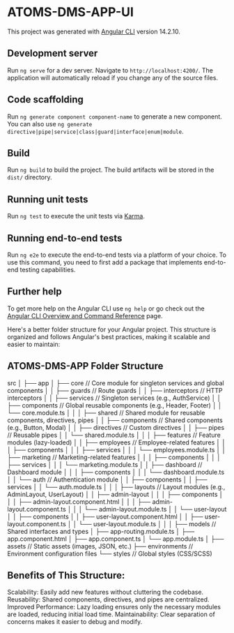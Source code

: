 # ATOMS-DMS-APP-UI

This project was generated with [Angular CLI](https://github.com/angular/angular-cli) version 14.2.10.

## Development server

Run `ng serve` for a dev server. Navigate to `http://localhost:4200/`. The application will automatically reload if you change any of the source files.

## Code scaffolding

Run `ng generate component component-name` to generate a new component. You can also use `ng generate directive|pipe|service|class|guard|interface|enum|module`.

## Build

Run `ng build` to build the project. The build artifacts will be stored in the `dist/` directory.

## Running unit tests

Run `ng test` to execute the unit tests via [Karma](https://karma-runner.github.io).

## Running end-to-end tests

Run `ng e2e` to execute the end-to-end tests via a platform of your choice. To use this command, you need to first add a package that implements end-to-end testing capabilities.

## Further help

To get more help on the Angular CLI use `ng help` or go check out the [Angular CLI Overview and Command Reference](https://angular.io/cli) page.



Here's a better folder structure for your Angular project. This structure is organized and follows Angular's best practices, making it scalable and easier to maintain:

ATOMS-DMS-APP Folder Structure
-------------------------------

src
│
├── app
│   ├── core             // Core module for singleton services and global components
│   │   ├── guards       // Route guards
│   │   ├── interceptors // HTTP interceptors
│   │   ├── services     // Singleton services (e.g., AuthService)
│   │   ├── components   // Global reusable components (e.g., Header, Footer)
│   │   └── core.module.ts
│   │
│   ├── shared           // Shared module for reusable components, directives, pipes
│   │   ├── components   // Shared components (e.g., Button, Modal)
│   │   ├── directives   // Custom directives
│   │   ├── pipes        // Reusable pipes
│   │   └── shared.module.ts
│   │
│   ├── features         // Feature modules (lazy-loaded)
│   │   ├── employees    // Employee-related features
│   │   │   ├── components
│   │   │   ├── services
│   │   │   └── employees.module.ts
│   │   ├── marketing    // Marketing-related features
│   │   │   ├── components
│   │   │   ├── services
│   │   │   └── marketing.module.ts
│   │   ├── dashboard    // Dashboard module
│   │   │   ├── components
│   │   │   └── dashboard.module.ts
│   │   └── auth         // Authentication module
│   │       ├── components
│   │       ├── services
│   │       └── auth.module.ts
│   │
│   ├── layouts          // Layout modules (e.g., AdminLayout, UserLayout)
│   │   ├── admin-layout
│   │   │   ├── components
│   │   │   ├── admin-layout.component.html
│   │   │   ├── admin-layout.component.ts
│   │   │   └── admin-layout.module.ts
│   │   └── user-layout
│   │       ├── components
│   │       ├── user-layout.component.html
│   │       ├── user-layout.component.ts
│   │       └── user-layout.module.ts
│   │
│   ├── models           // Shared interfaces and types
│   ├── app-routing.module.ts
│   ├── app.component.html
│   ├── app.component.ts
│   └── app.module.ts
│
├── assets               // Static assets (images, JSON, etc.)
├── environments         // Environment configuration files
└── styles               // Global styles (CSS/SCSS)


Benefits of This Structure:
----------------------------
Scalability: Easily add new features without cluttering the codebase.
Reusability: Shared components, directives, and pipes are centralized.
Improved Performance: Lazy loading ensures only the necessary modules are loaded, reducing initial load time.
Maintainability: Clear separation of concerns makes it easier to debug and modify.